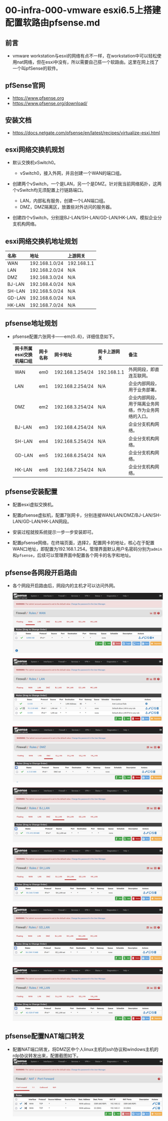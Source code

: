 # 00-infra-000-vmware esxi6.5上搭建配置软路由pfsense.md


## 前言
- vmware workstation与esxi的网络有点不一样，在workstation中可以轻松使用nat网络，但在esxi中没有，所以需要自己搭一个软路由。这里在网上找了一个叫pfSense的软件。


## pfSense官网
- https://www.pfsense.org
- https://www.pfsense.org/download/


## 安装文档
- https://docs.netgate.com/pfsense/en/latest/recipes/virtualize-esxi.html


## esxi网络交换机规划
- 默认交换机vSwitch0。
    - vSwitch0，接入外网，并且创建一个WAN的端口组。
    
- 创建两个vSwitch，一个是LAN，另一个是DMZ。针对我当前网络拓扑，这两个vSwitch均无须配置上行链路端口。
    - LAN，内部私有服务，创建一个LAN端口组。
    - DMZ，DMZ隔离区，放置些对外访问的服务器。
    
- 创建四个vSwitch，分别是BJ-LAN/SH-LAN/GD-LAN/HK-LAN，模拟企业分支机构网络。


## esxi网络交换机地址规划
|名称|地址|上游网关|
|:----|:----|:----|
|WAN|192.168.1.0/24|192.168.1.1|
|LAN|192.168.2.0/24|N/A|
|DMZ|192.168.3.0/24|N/A|
|BJ-LAN|192.168.4.0/24|N/A|
|SH-LAN|192.168.5.0/24|N/A|
|GD-LAN|192.168.6.0/24|N/A|
|HK-LAN|192.168.7.0/24|N/A|


## pfsense地址规划
- pfsense配置六张网卡——em{0..6}，详细信息如下。

    |网卡所属esxi交换机端口组|网卡名称|网卡地址|网卡上游网关|备注|
    |:------|:------|:------|:------|:------|
    |WAN|em0|192.168.1.254/24|192.168.1.1|外网网段，即直连互联网。|
    |LAN|em1|192.168.2.254/24|N/A|企业内部网段，用于业务部署。|
    |DMZ|em2|192.168.3.254/24|N/A|企业内部网段，用于隔离业务网络，作为业务网络的入口。|
    |BJ-LAN|em3|192.168.4.254/24|N/A|企业分支机构网络。|
    |SH-LAN|em4|192.168.5.254/24|N/A|企业分支机构网络。|
    |GD-LAN|em5|192.168.6.254/24|N/A|企业分支机构网络。|
    |HK-LAN|em6|192.168.7.254/24|N/A|企业分支机构网络。|


## pfsense安装配置
- 配置esxi虚拟交换机。

- 配置pfsense虚拟机，配置7张网卡，分别连接WAN/LAN/DMZ/BJ-LAN/SH-LAN/GD-LAN/HK-LAN网段。

- 安装过程就按系统提示一步一步安装即可。

- 配置pfsense网络，在终端页面，选择2，配置网卡的地址，核心在于配置WAN口地址，即配置为192.168.1.254。管理界面默认用户名密码分别为`admin`和`pfsense`，后续可以管理界面中配置各个网卡的名字和地址。


## pfsense各网段开启路由
- 各个网段开启路由后，网段内的主机才可以访问外网。
  
  ![PFSENSE-WAN口路由信息.png](images/pfsense/PFSENSE-WAN口路由信息.png "PFSENSE-WAN口路由信息.png")
  
  ![PFSENSE-LAN口路由信息.png](images/pfsense/PFSENSE-LAN口路由信息.png "PFSENSE-LAN口路由信息.png")
  
  ![PFSENSE-DMZ口路由信息.png](images/pfsense/PFSENSE-DMZ口路由信息.png "PFSENSE-DMZ口路由信息.png")
  
  ![PFSENSE-BJ-LAN口路由信息.png](images/pfsense/PFSENSE-BJ-LAN口路由信息.png "PFSENSE-BJ-LAN口路由信息.png")
  
  ![PFSENSE-SH-LAN口路由信息.png](images/pfsense/PFSENSE-SH-LAN口路由信息.png "PFSENSE-SH-LAN口路由信息.png")
  
  ![PFSENSE-GD-LAN口路由信息.png](images/pfsense/PFSENSE-GD-LAN口路由信息.png "PFSENSE-GD-LAN口路由信息.png")
  
  ![PFSENSE-HK-LAN口路由信息.png](images/pfsense/PFSENSE-HK-LAN口路由信息.png "PFSENSE-HK-LAN口路由信息.png")
 

## pfsense配置NAT端口转发
- 配置NAT端口转发，将DMZ区中个人linux主机的ssh协议和windows主机的rdp协议转发出来，配置截图如下。  
  ![PFSENSE-NAT端口转发总览.png](images/pfsense/PFSENSE-NAT端口转发总览.png "PFSENSE-NAT端口转发总览.png")


